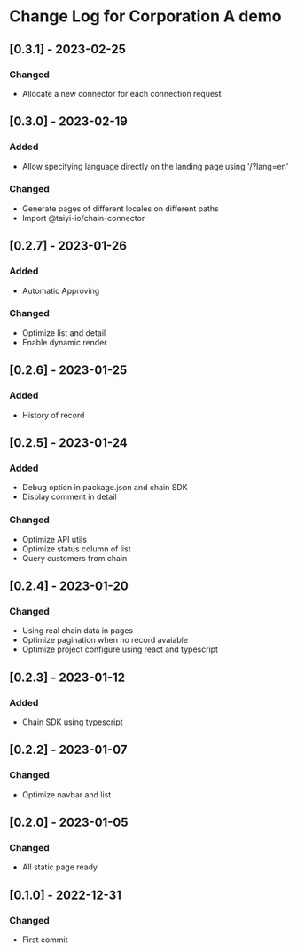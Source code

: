 # Change Log for Corporation A demo

## [0.3.1] - 2023-02-25

### Changed

- Allocate a new connector for each connection request

## [0.3.0] - 2023-02-19

### Added

- Allow specifying language directly on the landing page using '/?lang=en'

### Changed

- Generate pages of different locales on different paths
- Import @taiyi-io/chain-connector

## [0.2.7] - 2023-01-26

### Added

- Automatic Approving

### Changed

- Optimize list and detail
- Enable dynamic render

## [0.2.6] - 2023-01-25

### Added

- History of record

## [0.2.5] - 2023-01-24

### Added

- Debug option in package.json and chain SDK
- Display comment in detail

### Changed

- Optimize API utils
- Optimize status column of list
- Query customers from chain

## [0.2.4] - 2023-01-20

### Changed

- Using real chain data in pages
- Optimize pagination when no record avaiable
- Optimize project configure using react and typescript

## [0.2.3] - 2023-01-12

### Added

- Chain SDK using typescript

## [0.2.2] - 2023-01-07

### Changed

- Optimize navbar and list

## [0.2.0] - 2023-01-05

### Changed

- All static page ready

## [0.1.0] - 2022-12-31

### Changed

- First commit
